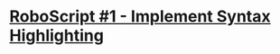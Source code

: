 # [RoboScript #1 - Implement Syntax Highlighting](https://www.codewars.com/kata/58708934a44cfccca60000c4)
